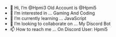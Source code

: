 - 👋 Hi, I’m @Hpmi3 Old Account is @Hpmi5
- 👀 I’m interested in ... Gaming And Coding
- 🌱 I’m currently learning ... JavaScript 
- 💞️ I’m looking to collaborate on ... My Discord Bot
- 📫 How to reach me ... On Discord User: Hpmi5

<!---
Hpmi3/Hpmi3 is a ✨ special ✨ repository because its `README.md` (this file) appears on your GitHub profile.
You can click the Preview link to take a look at your changes.
--->
